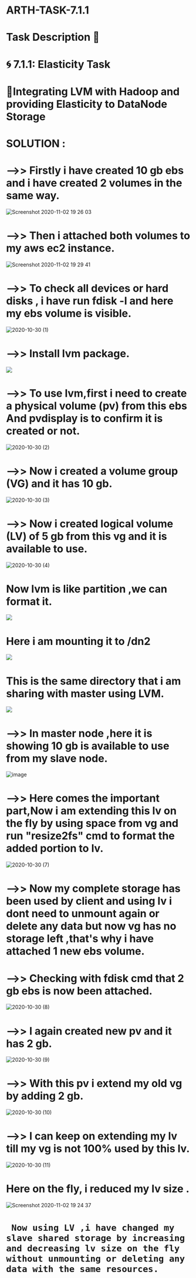 # ARTH-TASK-7.1.1
# Task Description 📄

# 🌀 7.1.1: Elasticity Task
# 🔅Integrating LVM with Hadoop and providing Elasticity to DataNode Storage


# SOLUTION :
# -->> Firstly i have created 10 gb ebs and i have created 2 volumes in the same way. 
![Screenshot 2020-11-02 19 26 03](https://user-images.githubusercontent.com/61896468/97876089-53be6b00-1d41-11eb-9b9d-e6b0e9b95d81.png)
# -->> Then i attached both volumes to my aws ec2 instance.
![Screenshot 2020-11-02 19 29 41](https://user-images.githubusercontent.com/61896468/97876452-e0692900-1d41-11eb-992b-33ae517a60b5.png)
# -->> To check all devices or hard disks , i have run fdisk -l and here my ebs volume is visible.
![2020-10-30 (1)](https://user-images.githubusercontent.com/61896468/97873325-79497580-1d3d-11eb-83a5-27b6d9f49107.png)
# -->> Install lvm package.
![](https://miro.medium.com/max/875/1*cC3EvQj4IMF9JA51Ucta4w.png)


# -->> To use lvm,first i need to create a physical volume (pv) from this ebs And pvdisplay is to confirm it is created or not.
![2020-10-30 (2)](https://user-images.githubusercontent.com/61896468/97873331-7a7aa280-1d3d-11eb-818f-4b2c40880228.png)
# -->> Now i created a volume group (VG) and it has 10 gb.
![2020-10-30 (3)](https://user-images.githubusercontent.com/61896468/97873343-7e0e2980-1d3d-11eb-91dc-055d5802dc1d.png)
# -->> Now i created logical volume (LV) of 5 gb from this vg and it is available to use.
![2020-10-30 (4)](https://user-images.githubusercontent.com/61896468/97873346-7f3f5680-1d3d-11eb-9569-b9b7215b7e1d.png)

# Now lvm is like partition ,we can format it.

![](https://miro.medium.com/max/875/1*MTB6W0H3gmBRvuJv-J5jpg.png)

# Here i am mounting it to /dn2
![](https://miro.medium.com/max/875/1*fZgrSV1Blbx_0bFoIJwQoQ.png)
# This is the same directory that i am sharing with master using LVM.
![](https://user-images.githubusercontent.com/61896468/97841618-37540b80-1d0c-11eb-91a9-67b082972df0.png)
# -->> In master node ,here it is showing 10 gb is available to use from my slave node.

![image](https://user-images.githubusercontent.com/61896468/97879314-da754700-1d45-11eb-923e-a698d1b99ba8.png)
# -->> Here comes the important part,Now i am extending this lv on the fly by using space from vg and run "resize2fs" cmd to format the added portion to lv.
![2020-10-30 (7)](https://user-images.githubusercontent.com/61896468/97873353-823a4700-1d3d-11eb-9819-b348de8b3b0e.png)
# -->> Now my complete storage has been used by client and using lv i dont need to unmount again or delete any data but now vg has no storage left ,that's why i have attached 1 new ebs volume. 

# -->> Checking with fdisk cmd that 2 gb ebs is now been attached.
![2020-10-30 (8)](https://user-images.githubusercontent.com/61896468/97873363-849ca100-1d3d-11eb-8aaa-75e4e81c6edd.png)

# -->> I again created new pv and it has 2 gb.
![2020-10-30 (9)](https://user-images.githubusercontent.com/61896468/97873366-85cdce00-1d3d-11eb-83f3-8c7dd1f63e1d.png)

# -->> With this pv i extend my old vg by adding 2 gb.
![2020-10-30 (10)](https://user-images.githubusercontent.com/61896468/97873369-86fefb00-1d3d-11eb-9aea-299949fe560a.png)
# -->> I can keep on extending my lv till my vg is not 100% used by this lv.
![2020-10-30 (11)](https://user-images.githubusercontent.com/61896468/97873373-88302800-1d3d-11eb-9866-81ade3e264a2.png)
# Here on the fly, i reduced my lv size .
![Screenshot 2020-11-02 19 24 37](https://user-images.githubusercontent.com/61896468/97876082-515c1100-1d41-11eb-92c5-29b6ae614337.png)

# ` Now using LV ,i have changed my slave shared storage by increasing and decreasing lv size on the fly without unmounting or deleting any data with the same resources.`
